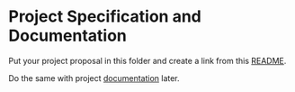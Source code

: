 # Project Specification and Documentation

Put your project proposal in this folder and create a link from this [README](PROPOSAL.md).

Do the same with project [documentation](DOCUMENTATION.md) later.

